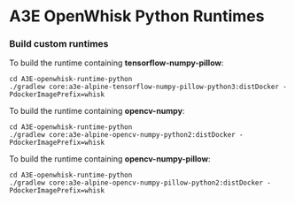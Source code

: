 # A3E OpenWhisk Python Runtimes

### Build custom runtimes
To build the runtime containing **tensorflow-numpy-pillow**:
```
cd A3E-openwhisk-runtime-python
./gradlew core:a3e-alpine-tensorflow-numpy-pillow-python3:distDocker -PdockerImagePrefix=whisk
```

To build the runtime containing **opencv-numpy**:
```
cd A3E-openwhisk-runtime-python
./gradlew core:a3e-alpine-opencv-numpy-python2:distDocker -PdockerImagePrefix=whisk
```

To build the runtime containing **opencv-numpy-pillow**:
```
cd A3E-openwhisk-runtime-python
./gradlew core:a3e-alpine-opencv-numpy-pillow-python2:distDocker -PdockerImagePrefix=whisk
```

